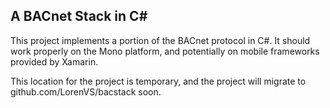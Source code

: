 ## A BACnet Stack in C#

This project implements a portion of the BACnet protocol in C#. It should work properly on the Mono platform, and potentially on mobile frameworks provided by Xamarin.

This location for the project is temporary, and the project will migrate to github.com/LorenVS/bacstack soon.
